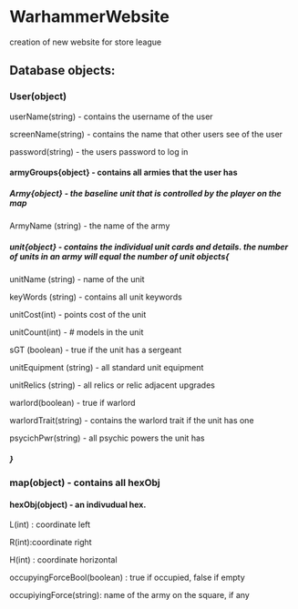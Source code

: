 # WarhammerWebsite
creation of new website for store league


## Database objects:
### User(object)
userName(string) - contains the username of the user

screenName(string) - contains the name that other users see of the user

password(string) - the users password to log in

#### armyGroups{object} - contains all armies that the user has

##### Army{object} - the baseline unit that is controlled by the player on the map 

ArmyName (string) - the name of the army

##### unit{object} - contains the individual unit cards and details. the number of units in an army will equal the number of unit objects{ 

unitName (string) - name of the unit

keyWords (string) - contains all unit keywords

unitCost(int) - points cost of the unit

unitCount(int) - # models in the unit

sGT (boolean) - true if the unit has a sergeant

unitEquipment (string) - all standard unit equipment

unitRelics (string) - all relics or relic adjacent upgrades

warlord(boolean) - true if warlord

warlordTrait(string) - contains the warlord trait if the unit has one

psycichPwr(string) - all psychic powers the unit has

##### }



### map(object) - contains all hexObj

#### hexObj(object) - an indivudual hex. 

L(int) : coordinate left 

R(int):coordinate right 

H(int) : coordinate horizontal

occupyingForceBool(boolean) : true if occupied, false if empty

occupiyingForce(string): name of the army on the square, if any

